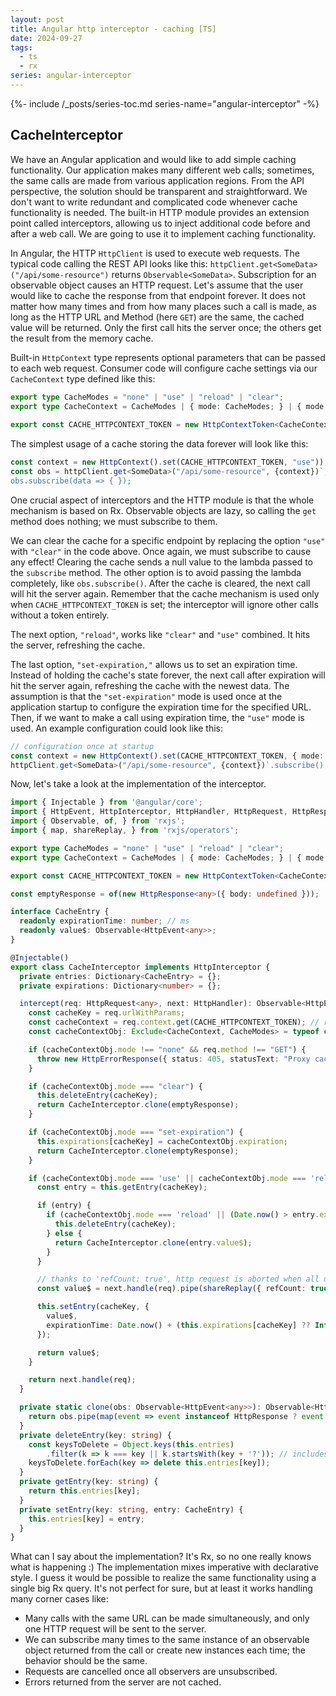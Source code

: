 ```yaml
---
layout: post
title: Angular http interceptor - caching [TS]
date: 2024-09-27
tags:
  - ts
  - rx
series: angular-interceptor
---
```

{%- include /_posts/series-toc.md series-name="angular-interceptor" -%}
## CacheInterceptor

We have an Angular application and would like to add simple caching functionality. Our application makes many different web calls; sometimes, the same calls are made from various application regions. From the API perspective, the solution should be transparent and straightforward. We don't want to write redundant and complicated code whenever cache functionality is needed. The built-in HTTP module provides an extension point called interceptors, allowing us to inject additional code before and after a web call. We are going to use it to implement caching functionality. 

In Angular, the HTTP `HttpClient` is used to execute web requests. The typical code calling the REST API looks like this: `httpClient.get<SomeData>("/api/some-resource")` returns `Observable<SomeData>`.  Subscription for an observable object causes an HTTP request. Let's assume that the user would like to cache the response from that endpoint forever. It does not matter how many times and from how many places such a call is made, as long as the HTTP URL and Method (here `GET`) are the same, the cached value will be returned. Only the first call hits the server once; the others get the result from the memory cache.

Built-in `HttpContext` type represents optional parameters that can be passed to each web request. Consumer code will configure cache settings via our `CacheContext` type defined like this:

```typescript
export type CacheModes = "none" | "use" | "reload" | "clear";
export type CacheContext = CacheModes | { mode: CacheModes; } | { mode: "set-expiration"; expiration: number; };
 
export const CACHE_HTTPCONTEXT_TOKEN = new HttpContextToken<CacheContext>(() => "none");
```

The simplest usage of a cache storing the data forever will look like this:

```typescript
const context = new HttpContext().set(CACHE_HTTPCONTEXT_TOKEN, "use"));
const obs = httpClient.get<SomeData>("/api/some-resource", {context})`;
obs.subscribe(data => { });
```

One crucial aspect of interceptors and the HTTP module is that the whole mechanism is based on Rx. Observable objects are lazy, so calling the `get` method does nothing; we must subscribe to them.

We can clear the cache for a specific endpoint by replacing the option `"use"` with `"clear"` in the code above. Once again, we must subscribe to cause any effect! Clearing the cache sends a null value to the lambda passed to the `subscribe` method. The other option is to avoid passing the lambda completely, like `obs.subscribe()`. After the cache is cleared, the next call will hit the server again. Remember that the cache mechanism is used only when `CACHE_HTTPCONTEXT_TOKEN` is set; the interceptor will ignore other calls without a token entirely. 

The next option, `"reload"`, works like `"clear"` and `"use"` combined. It hits the server, refreshing the cache.

The last option, `"set-expiration,"` allows us to set an expiration time. Instead of holding the cache's state forever, the next call after expiration will hit the server again, refreshing the cache with the newest data. The assumption is that the `"set-expiration"` mode is used once at the application startup to configure the expiration time for the specified URL. Then, if we want to make a call using expiration time, the `"use"` mode is used. An example configuration could look like this: 

```typescript
// configuration once at startup
const context = new HttpContext().set(CACHE_HTTPCONTEXT_TOKEN, { mode: "set-expiration", expiration: 60 * 1000 }); // 60 seconds
httpClient.get<SomeData>("/api/some-resource", {context})`.subscribe();
```

Now, let's take a look at the implementation of the interceptor.

```typescript
import { Injectable } from '@angular/core';
import { HttpEvent, HttpInterceptor, HttpHandler, HttpRequest, HttpResponse, HttpErrorResponse, HttpContextToken } from '@angular/common/http';
import { Observable, of, } from 'rxjs';
import { map, shareReplay, } from 'rxjs/operators';

export type CacheModes = "none" | "use" | "reload" | "clear";
export type CacheContext = CacheModes | { mode: CacheModes; } | { mode: "set-expiration"; expiration: number; };

export const CACHE_HTTPCONTEXT_TOKEN = new HttpContextToken<CacheContext>(() => "none"); // default mode

const emptyResponse = of(new HttpResponse<any>({ body: undefined }));

interface CacheEntry {
  readonly expirationTime: number; // ms
  readonly value$: Observable<HttpEvent<any>>;
}

@Injectable()
export class CacheInterceptor implements HttpInterceptor {
  private entries: Dictionary<CacheEntry> = {};
  private expirations: Dictionary<number> = {};

  intercept(req: HttpRequest<any>, next: HttpHandler): Observable<HttpEvent<any>> {
    const cacheKey = req.urlWithParams;
    const cacheContext = req.context.get(CACHE_HTTPCONTEXT_TOKEN); // returns default value if not exists
    const cacheContextObj: Exclude<CacheContext, CacheModes> = typeof cacheContext === "string" ? { mode: cacheContext } : cacheContext;

    if (cacheContextObj.mode !== "none" && req.method !== "GET") {
      throw new HttpErrorResponse({ status: 405, statusText: "Proxy cache is only supported for GET requests" }); //405 Method Not Allowed
    }

    if (cacheContextObj.mode === "clear") {
      this.deleteEntry(cacheKey);
      return CacheInterceptor.clone(emptyResponse);
    }

    if (cacheContextObj.mode === "set-expiration") {
      this.expirations[cacheKey] = cacheContextObj.expiration;
      return CacheInterceptor.clone(emptyResponse);
    }

    if (cacheContextObj.mode === 'use' || cacheContextObj.mode === 'reload') {
      const entry = this.getEntry(cacheKey);

      if (entry) {
        if (cacheContextObj.mode === 'reload' || (Date.now() > entry.expirationTime)) {
          this.deleteEntry(cacheKey);
        } else {
          return CacheInterceptor.clone(entry.value$);
        }
      }

      // thanks to 'refCount: true', http request is aborted when all unsubscribed
      const value$ = next.handle(req).pipe(shareReplay({ refCount: true }));

      this.setEntry(cacheKey, {
        value$,
        expirationTime: Date.now() + (this.expirations[cacheKey] ?? Infinity),
      });

      return value$;
    }

    return next.handle(req);
  }

  private static clone(obs: Observable<HttpEvent<any>>): Observable<HttpEvent<any>> {
    return obs.pipe(map(event => event instanceof HttpResponse ? event.clone() : event));
  }
  private deleteEntry(key: string) {
    const keysToDelete = Object.keys(this.entries)
	    .filter(k => k === key || k.startsWith(key + '?')); // includes querystrings
    keysToDelete.forEach(key => delete this.entries[key]);
  }
  private getEntry(key: string) {
    return this.entries[key];
  }
  private setEntry(key: string, entry: CacheEntry) {
    this.entries[key] = entry;
  }
}

```

What can I say about the implementation? It's Rx, so no one really knows what is happening :) The implementation mixes imperative with declarative style. I guess it would be possible to realize the same functionality using a single big Rx query. It's not perfect for sure, but at least it works handling many corner cases like:
- Many calls with the same URL can be made simultaneously, and only one HTTP request will be sent to the server.
- We can subscribe many times to the same instance of an observable object returned from the call or create new instances each time; the behavior should be the same.
- Requests are cancelled once all observers are unsubscribed.
- Errors returned from the server are not cached.